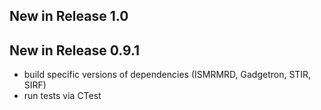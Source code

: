 ## New in Release 1.0



## New in Release 0.9.1

- build specific versions of dependencies (ISMRMRD, Gadgetron, STIR, SIRF)
- run tests via CTest

